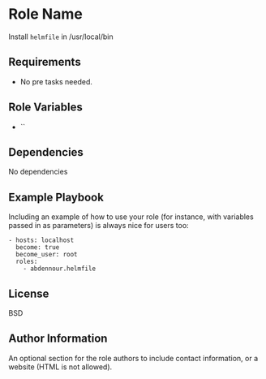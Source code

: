 Role Name
=========

Install `helmfile` in /usr/local/bin

Requirements
------------

- No pre tasks needed.

Role Variables
--------------

- ``

Dependencies
------------

No dependencies

Example Playbook
----------------

Including an example of how to use your role (for instance, with variables passed in as parameters) is always nice for users too:


    - hosts: localhost
      become: true
      become_user: root
      roles:
        - abdennour.helmfile

License
-------

BSD

Author Information
------------------

An optional section for the role authors to include contact information, or a website (HTML is not allowed).
